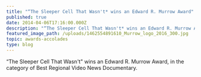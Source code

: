 ```yaml
---
title: "“The Sleeper Cell That Wasn't* wins an Edward R. Murrow Award"
published: true
date: 2014-04-06T17:16:00.000Z
description: "“The Sleeper Cell That Wasn't* wins an Edward R. Murrow Award, in the category of Best Regional Video News Documentary."
featured_image_path: /uploads/1462554891610_Murrow_logo_2016_300.jpg
topic: awards-accolades
type: blog
---
```


“The Sleeper Cell That Wasn't" wins an Edward R. Murrow Award, in the category of Best Regional Video News Documentary.


